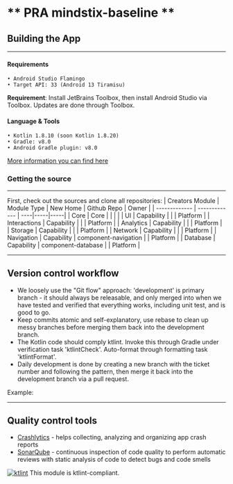 ** PRA mindstix-baseline **
==============

## Building the App
---
#### Requirements
	• Android Studio Flamingo
    • Target API: 33 (Android 13 Tiramisu)
**Requirement**: Install JetBrains Toolbox, then install Android Studio via Toolbox.  Updates are done through Toolbox.
#### Language & Tools
	• Kotlin 1.8.10 (soon Kotlin 1.8.20)
	• Gradle: v8.0
    • Android Gradle plugin: v8.0
[More information you can find here](https://example.com)

### Getting the source
---
First, check out the sources and clone all repositories:
| Creators Module  | Module Type | New Home | Github Repo | Owner |
| ------------- | ------------- | ----|-----|-----|
| Core  | Core  |  |  |  |
| UI  | Capability  |  |  | Platform  |
| Interactions  | Capability  |  |  | Platform  |
| Analytics  | Capability  |  | | Platform  |
| Storage  | Capability  |  |  | Platform  |
| Network  | Capability  |  |  | Platform  |
| Navigation  | Capability  | component-navigation |  | Platform  |
| Database  | Capability  | component-database |  | Platform  |

----

## Version control workflow
- We loosely use the "Git flow" approach: 'development' is primary branch - it should always be releasable, and only merged into when we have tested and verified that everything works, including unit test, and is good to go.
- Keep commits atomic and self-explanatory, use rebase to clean up messy branches before merging them back into the development branch.
- The Kotlin code should comply ktlint.  Invoke this through Gradle under verification task 'ktlintCheck'.  Auto-format through formatting task 'ktlintFormat'.
- Daily development is done by creating a new branch with the ticket number and following the pattern, then merge it back into the development branch via a pull request.

Example: ` `

----
## Quality control tools
- [Crashlytics](https://firebase.google.com/products/crashlytics) - helps collecting, analyzing and organizing app crash reports
- [SonarQube](https://sonarqube) - continuous inspection of code quality to perform automatic reviews with static analysis of code to detect bugs and code smells

[![ktlint](https://img.shields.io/badge/ktlint%20code--style-%E2%9D%A4-FF4081)](https://pinterest.github.io/ktlint/)  This module is ktlint-compliant.
 